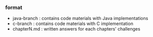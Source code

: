 ### format

- java-branch : contains code materials with Java implementations
- c-branch : contains code materials with C implementation
- chapterN.md : written answers for each chapters' challenges